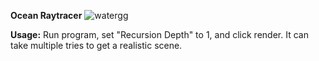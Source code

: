 **Ocean Raytracer**
![watergg](https://user-images.githubusercontent.com/24950321/118344279-0b071c00-b4f3-11eb-8530-9757b1e45e0b.png)

**Usage:**
Run program, set "Recursion Depth" to 1, and click render. It can take multiple tries to get a realistic scene.
